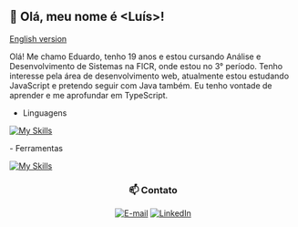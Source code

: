 ## 👾 Olá, meu nome é <Luís>!

  [English version](README_en.md)


Olá! Me chamo Eduardo, tenho 19 anos e estou cursando Análise e Desenvolvimento de Sistemas na FICR, onde estou no 3° período. Tenho interesse pela área de desenvolvimento web, atualmente estou estudando JavaScript e pretendo seguir com Java também. Eu tenho vontade de aprender e me aprofundar em TypeScript. 


- Linguagens
<div>
  
 [![My Skills](https://skillicons.dev/icons?i=js,ts,java,html,css)](https://skillicons.dev)
   
</div>
- Ferramentas

<div>
  
 [![My Skills](https://skillicons.dev/icons?i=js,ts,java,html,css)](https://skillicons.dev)
   
</div>


<div align="center">
  <h3> 📫 Contato </h3>

  [![E-mail](https://custom-icon-badges.demolab.com/badge/-Email-dc262d?style=for-the-badge&logo=mail&logoColor=white)](mailto:luiseduardocass06@gmail.com)
  [![LinkedIn](https://custom-icon-badges.demolab.com/badge/-LinkedIn-0A66C2?style=for-the-badge&logo=linkedin-app-white-icon)](https://www.linkedin.com/in/luiseduardocassimiro/)

</div>

